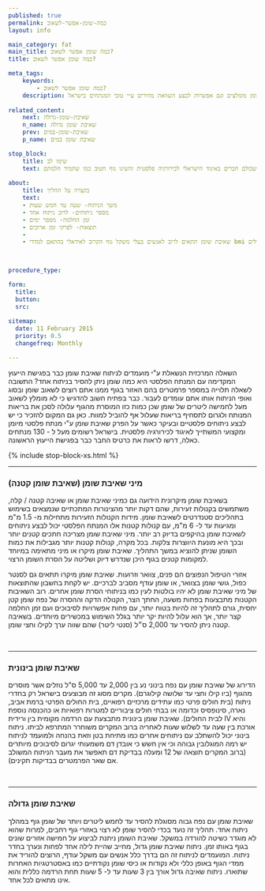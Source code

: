 ```yaml
---
published: true
permalink: כמה-שומן-אפשר-לשאוב
layout: info

main_category: fat
main_title: כמה שומן אפשר לשאוב?
title: כמה שומן אפשר לשאוב?

meta_tags:
    keywords:
        - כמה שומן אפשר לשאוב?
    description: כמה שומן אפשר להוציא בניתוח שאיבת שומן? הסברים על שלושת סוגי הניתוחים, מחירונים מפורטים, מנתחי שומן מומלצים וגם אפשרות לבצע השוואת מחירים ע״י טובי המנתחים בישראל
    
related_content:
    next: שאיבת-שומן-גדולה
    n_name: שאיבת שומן גדולה
    prev: שאיבת-שומן-במים
    p_name: שאיבת שומן במים

stop_block: 
    title: שימו לב
    text: שאיבת שומן היא אחת הדרכים היותר פשוטות בימינו לביצוע שינוי משמעותי ומיידי במראה החיצוני. אם כמות השומן אותה אתם צריכים להסיר עולה על ליטר וחצי, פתרונות נוספים כגון המסת שומן הם לא אופצייה עבורכם. התייעצו עם המומחים שלנו, שכולם חברים באיגוד הישראלי לכירורגיה פלסטית והשיגו גוף חטוב כמו שתמיד חלמתם!
        
about:
    title: בקצרה על ההליך
    text: 
    - משך הניתוח- שעה עד חמש שעות
    - מספר ניתוחים- לרוב ניתוח אחד
    - זמן החלמה- מספר ימים
    - תוצאות- לפרקי זמן ארוכים
    - 
    - שאיבת שומן תתאים לרוב לאנשים בעלי משקל גוף הקרוב לאידאלי בהתאם למדדי bmi המעוניינים להיפטר ממצבורי שומן קטנים עד גדולים

   

procedure_type: 

form:
  title: 
  button: 
  src:
  
sitemap: 
  date: 11 February 2015
  priority: 0.5
  changefreq: Monthly

---
```

השאלה המרכזית הנשאלת ע"י מועמדים לניתוח שאיבת שומן כבר בפגישת הייעוץ המקדימה עם המנתח הפלסטי היא כמה שומן ניתן להסיר בניתוח אחד? התשובה לשאלה תלוייה במספר פרמטרים בהם האזור בגוף ממנו אתם רוצים לשאוב שומן ובסוג ואופי הניתוח אותו אתם עומדים לעבור. כבר בפתיח חשוב להדגיש כי לא מומלץ לשאוב מעל לחמישה ליטרים של שומן שכן כמות כזו המוסרת מהגוף עלולה לסכן את בריאות המנותח ולגרום לתסחיף בריאות שעלול אף להוביל למוות. כאן גם המקום להזכיר כי יש לבצע ניתוחים פלסטיים ובעיקר כאשר על הפרק שאיבת שומן ע"י מנתח פלסטי מיומן ומקצועי המשתייך לאיגוד לכירורגיה פלסטית. בישראל רשומים מעל ל - 130 מנתחים כאלה, דרשו לראות את כרטיס החבר כבר בפגישת הייעוץ הראשונה.

 {% include stop-block-xs.html %}  

- - - - - -
 
###  מיני שאיבת שומן (שאיבת שומן קטנה)

בשאיבת שומן מיקרונית הידועה גם כמיני שאיבת שומן או שאיבה קטנה / קלה, משתמשים בקנולות זעירות, שהם דקות יותר מהצינורות המתכתיים שנמצאים בשימוש בתהליכים סטנדרטים לשאיבת שומן. מידות הקנולות הזעירות מתחילות מ- 1.5 מ"מ ומגיעות עד ל- 6 מ"מ, עם קנולות קטנות אלו המנתח הפלסטי יכול לבצע ניתוחים לשאיבת שומן בהיקפים בדיוק רב יותר. מיני שאיבת שומן מצריכה חתכים קטנים יותר ובכך היא מונעת היווצרות צלקות. בכל מקרה, קנולות קטנות יותר מגבילות את כמות השומן שניתן להוציא במשך התהליך. שאיבת שומן מיקרו או מיני מתאימה במיוחד למקומות קטנים בגוף היכן שנדרש דיוק ושליטה על הסרת השומן הרצוי. 

אזורי הטיפול הנפוצים הם פנים, צוואר וזרועות. שאיבת שומן מיקרו תתאים גם לסנטר כפול, גושי שומן בצוואר, או שומן עודף מסביב לברכיים. יש לקחת בחשבון שהתוצאות של מיני שאיבת שומן לא יהיו בולטות לעין כמו בניתוחי הסרת שומן אחרים. רוב השאיבות הקטנות מתבצעות בפחות משעה, החתך הצר, הקנולה הדקה וההסרה של נפח שומן קטן יחסית, גורם לתהליך זה להיות בטוח יותר, עם פחות אפשרויות לסיבוכים ועם זמן החלמה קצר יותר, אך הוא עלול להיות יקר יותר בגלל השימוש במכשירים מיוחדים. בשאיבה קטנה ניתן להסיר עד 2,000 ס״ל (סנטי ליטר) שהם שווה ערך לקילו וחצי שומן.
  
 

- - - - - -

###  שאיבת שומן בינונית

הדירוג של שאיבת שומן עם נפח בינוני נע בין 2,000 עד 5,000 ס"ל נוזלים אשר מוסרים מהגוף (ביו קילו וחצי עד שלושה קילוגרם). מקרים מסוג זה מבוצעים בישראל רק בחדרי ניתוח (בית חולים פרטי כמו עתידים מרכזיים רפואיים, בית החולים הפרטי ברמת אביב, נארה, סינופסיס וכדומה או בבתי חולים ציבוריים למטרות רפואיות או כהכנסה נוספת לבית החולים). שאיבת שומן בינונית מתבצעת עם הרדמה מקומית בין ורידית IV והיא אורכת בין שעה עד לשלוש שעות לאחריה ברוב המקרים משוחרר המתרפא לביתו. ניתוח בינוני יכול להשתלב עם ניתוחים אחרים כמו מתיחת בטן וזאת בהנחה ולמועמד לניתוח יש רמה המוגלובין גבוהה וכי אין חשש כי אובדן דם משמעותי יגרום לסיבוכים מיותרים (ברוב המקרים תוצאה של 12 ומעלה בבדיקת דם תאפשר את מעבר הניתוח המשולב אם שאר הפרמטרים בבדיקות תקינים).
  
 

- - - - - -

###  שאיבת שומן גדולה

שאיבת שומן עם נפח גבוה מסוגלת להסיר עד לחמש ליטרים ויותר של שומן גוף במהלך ניתוח אחד. תהליך זה נועד בכדי להסיר שומן לא רצוי באזורי גוף רחבים, למרות שהוא לא מוגדר כשיטה להורדה במשקל. שאיבת השומן ניתנת לביצוע על חמישה אזורים שונים בגוף באותו זמן. ניתוח שאיבת שומן גדול, מחייב שהיית לילה אחד לפחות ונערך בחדר ניתוח. המועמדים לניתוח זה הם בדרך כלל אנשים עם משקל עודף, הרוצים להוריד את ממדי הגוף באופן כללי ולא נקודות או כיסי שומן נקודתיים כמו באסטרטגיות האחרות שתוארו. ניתוח שאיבה גדול אורך בין 3 שעות עד ל- 5 שעות תחת הרדמה כללית והוא אינו מתאים לכל אחד. 